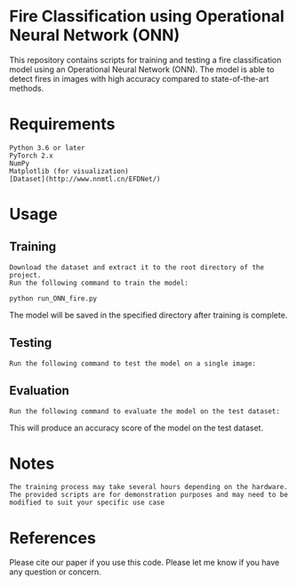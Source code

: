 # Fire Classification using Operational Neural Network (ONN)
This repository contains scripts for training and testing a fire classification model using an Operational Neural Network (ONN). The model is able to detect fires in images with high accuracy compared to state-of-the-art methods.
<!-- "We utilized an Operational Neural Network (ONN) to successfully detect fires, which has proven to be more effective than other state-of-the-art methods. The ONN is a convolutional neural network with a reduced number of parameters, providing a balance of complexity and efficiency."  -->

# Requirements
    Python 3.6 or later
    PyTorch 2.x
    NumPy
    Matplotlib (for visualization)
    [Dataset](http://www.nnmtl.cn/EFDNet/)

# Usage
## Training
    Download the dataset and extract it to the root directory of the project.
    Run the following command to train the model:
        
    python run_ONN_fire.py     
<!-- --data-dir path/to/dataset --model-dir path/to/save/model -->
The model will be saved in the specified directory after training is complete.

## Testing

    Run the following command to test the model on a single image:

## Evaluation

    Run the following command to evaluate the model on the test dataset:

This will produce an accuracy score of the model on the test dataset.

# Notes

    The training process may take several hours depending on the hardware.
    The provided scripts are for demonstration purposes and may need to be modified to suit your specific use case

# References
<!-- paper1
paper2
paper3 -->

Please cite our paper if you use this code.
Please let me know if you have any question or concern.